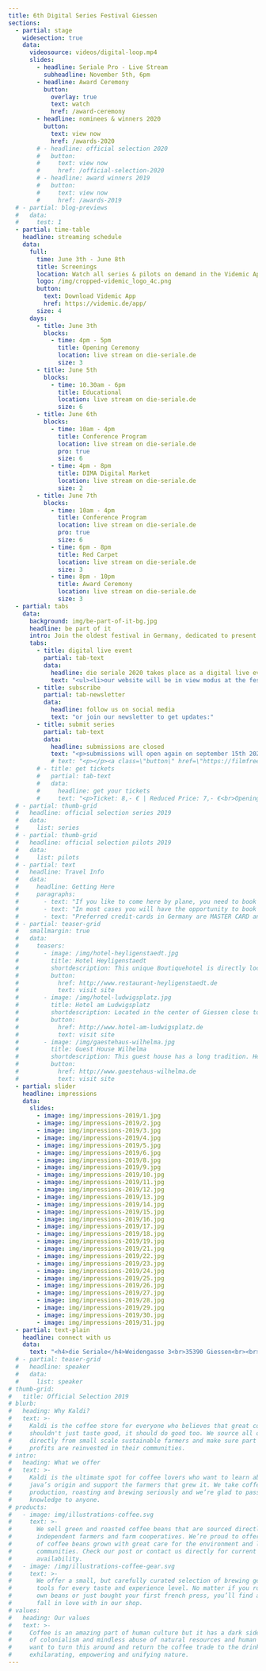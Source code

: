 ```yaml
---
title: 6th Digital Series Festival Giessen 
sections:
  - partial: stage
    widesection: true
    data:
      videosource: videos/digital-loop.mp4
      slides:
        - headline: Seriale Pro - Live Stream
          subheadline: November 5th, 6pm
        - headline: Award Ceremony
          button:
            overlay: true
            text: watch
            href: /award-ceremony
        - headline: nominees & winners 2020
          button:
            text: view now
            href: /awards-2020
        # - headline: official selection 2020
        #   button:
        #     text: view now
        #     href: /official-selection-2020
        # - headline: award winners 2019
        #   button:
        #     text: view now
        #     href: /awards-2019
  # - partial: blog-previews
  #   data:
  #     test: 1
  - partial: time-table
    headline: streaming schedule
    data:
      full:
        time: June 3th - June 8th
        title: Screenings
        location: Watch all series & pilots on demand in the Videmic App.
        logo: /img/cropped-videmic_logo_4c.png
        button:
          text: Download Videmic App
          href: https://videmic.de/app/
        size: 4
      days:
        - title: June 3th
          blocks:
            - time: 4pm - 5pm
              title: Opening Ceremony
              location: live stream on die-seriale.de
              size: 3
        - title: June 5th
          blocks:
            - time: 10.30am - 6pm
              title: Educational
              location: live stream on die-seriale.de
              size: 6
        - title: June 6th
          blocks:
            - time: 10am - 4pm
              title: Conference Program
              location: live stream on die-seriale.de
              pro: true
              size: 6
            - time: 4pm - 8pm
              title: DIMA Digital Market
              location: live stream on die-seriale.de
              size: 2
        - title: June 7th
          blocks:
            - time: 10am - 4pm
              title: Conference Program
              location: live stream on die-seriale.de
              pro: true
              size: 6
            - time: 6pm - 8pm
              title: Red Carpet
              location: live stream on die-seriale.de
              size: 3
            - time: 8pm - 10pm
              title: Award Ceremony
              location: live stream on die-seriale.de
              size: 3
  - partial: tabs
    data:
      background: img/be-part-of-it-bg.jpg
      headline: be part of it
      intro: Join the oldest festival in Germany, dedicated to present and celebrate short form digital series. Our goal is to connect, support and pay tribute to all talented creators from around the world and to advertise their wonderful work.
      tabs:
        - title: digital live event
          partial: tab-text
          data:
            headline: die seriale 2020 takes place as a digital live event
            text: "<ul><li>our website will be in view modus at the festival days</li><li>educational keynotes & panel discussions</li><li>seriale pro conference & dima digital market online</li><li>red carpet event with creator interviews</li><li>award ceremony online presentation</li><li>all series & pilots will be presented via the videmic app</li></ul>"
        - title: subscribe
          partial: tab-newsletter
          data:
            headline: follow us on social media
            text: "or join our newsletter to get updates:"
        - title: submit series
          partial: tab-text
          data:
            headline: submissions are closed
            text: "<p>submissions will open again on september 15th 2020.</p>"
            # text: "<p></p><a class=\"button\" href=\"https://filmfreeway.com/dieSeriale\">Submit via FilmFreeway</a>"
        # - title: get tickets
        #   partial: tab-text
        #   data:
        #     headline: get your tickets
        #     text: "<p>Ticket: 8,- € | Reduced Price: 7,- €<br>Opening Ceremony and world premiere <strong>Anomalie</strong>: 6,- € | Reduced Price: 5,- €<br>Festival Pass: 43,- €</p><p>The Festival Pass includes tickets to all 7 movie theater screenings and is sold directly at the Kinocenter.</p><a class=\"button\" href=\"https://www.kinopolis.de/gi/filmdetail/die-seriale-2019-eroeffnung-weltpremiere-anomalie/D6064000012PLXMQDD\">buy opening ceremony tickets</a><br><br><a class=\"button\" href=\"https://www.kinopolis.de/gi/filmdetail/die-seriale-2019/A6064000012PLXMQDD\">buy tickets</a>"
  # - partial: thumb-grid
  #   headline: official selection series 2019
  #   data:
  #     list: series
  # - partial: thumb-grid
  #   headline: official selection pilots 2019
  #   data:
  #     list: pilots
  # - partial: text
  #   headline: Travel Info
  #   data:
  #     headline: Getting Here
  #     paragraphs:
  #       - text: "If you like to come here by plane, you need to book your flight to FRANKFURT AIRPORT (FRA). The city is called: Frankfurt am Main. It is the biggest airport in Germany and you can reach GIESSEN easily by train."
  #       - text: "In most cases you will have the opportunity to book direct flights. We recommend these flights as they are often on same price-level as step-over-flights and quite more comfortable."
  #       - text: "Preferred credit-cards in Germany are MASTER CARD and VISA - only 50% of shops and hotels accept AMERICAN EXPRESS. Please be aware that in Germany people usually pay in cash for amounts below 30€."
  # - partial: teaser-grid
  #   smallmargin: true
  #   data:
  #     teasers:
  #       - image: /img/hotel-heyligenstaedt.jpg
  #         title: Hotel Heyligenstaedt
  #         shortdescription: This unique Boutiquehotel is directly located at the heart of the University City Giessen and fascinates already from the outside with its historic industrial facade. Built in 1876, the hotel is among the oldest buildings of Giessen.
  #         button:
  #           href: http://www.restaurant-heyligenstaedt.de
  #           text: visit site
  #       - image: /img/hotel-ludwigsplatz.jpg
  #         title: Hotel am Ludwigsplatz
  #         shortdescription: Located in the center of Giessen close to the theatre, town hall, cinema, pedestrian area, the old castle and one of the oldest botanical gardens in Europe.
  #         button:
  #           href: http://www.hotel-am-ludwigsplatz.de
  #           text: visit site
  #       - image: /img/gaestehaus-wilhelma.jpg
  #         title: Guest House Wilhelma
  #         shortdescription: This guest house has a long tradition. Here you will find bright and friendly rooms with modern equipment. You can also find apartments and apartments with kitchens here.
  #         button:
  #           href: http://www.gaestehaus-wilhelma.de
  #           text: visit site
  - partial: slider
    headline: impressions
    data:
      slides:
        - image: img/impressions-2019/1.jpg
        - image: img/impressions-2019/2.jpg
        - image: img/impressions-2019/3.jpg
        - image: img/impressions-2019/4.jpg
        - image: img/impressions-2019/5.jpg
        - image: img/impressions-2019/6.jpg
        - image: img/impressions-2019/8.jpg
        - image: img/impressions-2019/9.jpg
        - image: img/impressions-2019/10.jpg
        - image: img/impressions-2019/11.jpg
        - image: img/impressions-2019/12.jpg
        - image: img/impressions-2019/13.jpg
        - image: img/impressions-2019/14.jpg
        - image: img/impressions-2019/15.jpg
        - image: img/impressions-2019/16.jpg
        - image: img/impressions-2019/17.jpg
        - image: img/impressions-2019/18.jpg
        - image: img/impressions-2019/19.jpg
        - image: img/impressions-2019/21.jpg
        - image: img/impressions-2019/22.jpg
        - image: img/impressions-2019/23.jpg
        - image: img/impressions-2019/24.jpg
        - image: img/impressions-2019/25.jpg
        - image: img/impressions-2019/26.jpg
        - image: img/impressions-2019/27.jpg
        - image: img/impressions-2019/28.jpg
        - image: img/impressions-2019/29.jpg
        - image: img/impressions-2019/30.jpg
        - image: img/impressions-2019/31.jpg
  - partial: text-plain
    headline: connect with us
    data:
      text: "<h4>die Seriale</h4>Weidengasse 3<br>35390 Giessen<br><br>phone:   +49 641 13295 398<br>e-mail:    info@die-seriale.de"
  # - partial: teaser-grid
  #   headline: speaker
  #   data:
  #     list: speaker
# thumb-grid:
#   title: Official Selection 2019
# blurb:
#   heading: Why Kaldi?
#   text: >-
#     Kaldi is the coffee store for everyone who believes that great coffee
#     shouldn't just taste good, it should do good too. We source all of our beans
#     directly from small scale sustainable farmers and make sure part of the
#     profits are reinvested in their communities.
# intro:
#   heading: What we offer
#   text: >-
#     Kaldi is the ultimate spot for coffee lovers who want to learn about their
#     java’s origin and support the farmers that grew it. We take coffee
#     production, roasting and brewing seriously and we’re glad to pass that
#     knowledge to anyone.
# products:
#   - image: img/illustrations-coffee.svg
#     text: >-
#       We sell green and roasted coffee beans that are sourced directly from
#       independent farmers and farm cooperatives. We’re proud to offer a variety
#       of coffee beans grown with great care for the environment and local
#       communities. Check our post or contact us directly for current
#       availability.
#   - image: /img/illustrations-coffee-gear.svg
#     text: >-
#       We offer a small, but carefully curated selection of brewing gear and
#       tools for every taste and experience level. No matter if you roast your
#       own beans or just bought your first french press, you’ll find a gadget to
#       fall in love with in our shop.
# values:
#   heading: Our values
#   text: >-
#     Coffee is an amazing part of human culture but it has a dark side too – one
#     of colonialism and mindless abuse of natural resources and human lives. We
#     want to turn this around and return the coffee trade to the drink’s
#     exhilarating, empowering and unifying nature.
---
```

